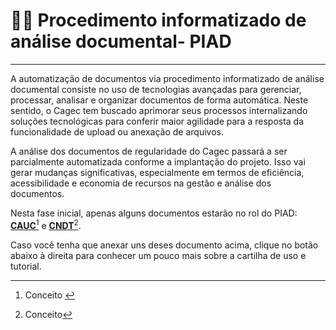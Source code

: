 # 👨‍💻 Procedimento informatizado de análise documental- PIAD

***

A automatização de documentos via procedimento informatizado de análise documental consiste no uso de tecnologias avançadas para gerenciar, processar, analisar e organizar documentos de forma automática. Neste sentido, o Cagec tem buscado aprimorar seus processos internalizando soluções tecnológicas para conferir maior agilidade para a resposta da funcionalidade de upload ou anexação de arquivos.&#x20;

A análise dos documentos de regularidade do Cagec passará a ser parcialmente automatizada conforme a implantação do projeto. Isso vai gerar mudanças significativas, especialmente em termos de eficiência, acessibilidade e economia de recursos na gestão e análise dos documentos.

Nesta fase inicial, apenas alguns documentos estarão no rol do PIAD: [**CAUC**](#user-content-fn-1)[^1] e [**CNDT**](#user-content-fn-2)[^2].

Caso você tenha que anexar uns deses documento acima, clique no botão abaixo à direita para conhecer um pouco mais sobre a cartilha de uso e tutorial.

[^1]: Conceito&#x20;

[^2]: Conceito
